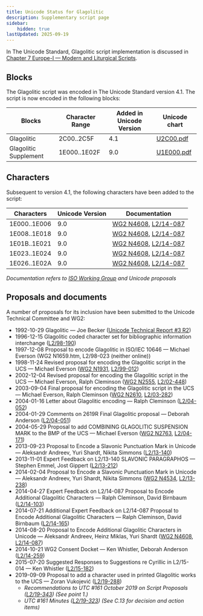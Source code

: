 ```yaml
---
title: Unicode Status for Glagolitic
description: Supplementary script page
sidebar:
    hidden: true
lastUpdated: 2025-09-19
---
```


In The Unicode Standard, Glagolitic script implementation is discussed in [Chapter 7 Europe-I — Modern and Liturgical Scripts](https://www.unicode.org/versions/latest/core-spec/chapter-7/#G15862).

## Blocks

The Glagolitic script was encoded in The Unicode Standard version 4.1. The script is now encoded in the following blocks:

| Blocks | Character Range | Added in Unicode Version | Unicode chart |
| ------ | --------------- | ------------------------ | ------------- |
| Glagolitic | 2C00..2C5F | 4.1 | [U2C00.pdf](http://www.unicode.org/charts/PDF/U2C00.pdf) |
| Glagolitic Supplement | 1E000..1E02F | 9.0 | [U1E000.pdf](http://www.unicode.org/charts/PDF/U1E000.pdf) |

## Characters

Subsequent to version 4.1, the following characters have been added to the script:

| Characters | Unicode Version | Documentation |
| ---------- | --------------- | ------------- |
| 1E000..1E006 |  9.0  | [WG2 N4608](https://www.unicode.org/wg2/docs/n4608.pdf), [L2/14-087](http://www.unicode.org/cgi-bin/GetMatchingDocs.pl?L2/14-087) |
| 1E008..1E018 |  9.0  | [WG2 N4608](https://www.unicode.org/wg2/docs/n4608.pdf), [L2/14-087](http://www.unicode.org/cgi-bin/GetMatchingDocs.pl?L2/14-087) |
| 1E01B..1E021 |  9.0  | [WG2 N4608](https://www.unicode.org/wg2/docs/n4608.pdf), [L2/14-087](http://www.unicode.org/cgi-bin/GetMatchingDocs.pl?L2/14-087) |
| 1E023..1E024 |  9.0  | [WG2 N4608](https://www.unicode.org/wg2/docs/n4608.pdf), [L2/14-087](http://www.unicode.org/cgi-bin/GetMatchingDocs.pl?L2/14-087) |
| 1E026..1E02A |  9.0  | [WG2 N4608](https://www.unicode.org/wg2/docs/n4608.pdf), [L2/14-087](http://www.unicode.org/cgi-bin/GetMatchingDocs.pl?L2/14-087) |

_Documentation refers to [ISO Working Group](https://www.unicode.org/wg2/) and Unicode proposals_

## Proposals and documents

A number of proposals for its inclusion have been submitted to the Unicode Technical Committee and WG2:
- 1992-10-29 Glagolitic — Joe Becker ([Unicode Technical Report #3 R2](http://www.unicode.org/reports/tr3-2/))
- 1996-12-15 Glagolitic coded character set for bibliographic information interchange ([L2/98-190](http://www.unicode.org/L2/L1998/98190-6861.pdf))
- 1997-12-08 Proposal to encode Glagolitic in ISO/IEC 10646 — Michael Everson (WG2 N1659.htm, L2/98-023 (neither online))
- 1998-11-24 Revised proposal for encoding the Glagolitic script in the UCS — Michael Everson ([WG2 N1931](https://www.unicode.org/wg2/docs/n1931.pdf), [L2/99-012](http://www.unicode.org/L2/L1999/n1931.pdf))
- 2002-12-04 Revised proposal for encoding the Glagolitic script in the UCS — Michael Everson, Ralph Cleminson ([WG2 N2555](https://www.unicode.org/wg2/docs/n2555.pdf), [L2/02-448](http://www.unicode.org/cgi-bin/GetMatchingDocs.pl?L2/02-448))
- 2003-09-04 Final proposal for encoding the Glagolitic script in the UCS — Michael Everson, Ralph Cleminson ([WG2 N2610](https://www.unicode.org/wg2/docs/n2610.pdf), [L2/03-282](http://www.unicode.org/cgi-bin/GetMatchingDocs.pl?L2/03-282))
- 2004-01-16 Letter about Glagolitic encoding — Ralph Cleminson ([L2/04-052](http://www.unicode.org/cgi-bin/GetMatchingDocs.pl?L2/04-052))
- 2004-01-29 Comments on 2619R Final Glagolitic proposal — Deborah Anderson ([L2/04-051](http://www.unicode.org/cgi-bin/GetMatchingDocs.pl?L2/04-051))
- 2004-05-29  Proposal to add COMBINING GLAGOLITIC SUSPENSION MARK to the BMP of the UCS — Michael Everson ([WG2 N2763](https://www.unicode.org/wg2/docs/n2763r.pdf), [L2/04-171](http://www.unicode.org/cgi-bin/GetMatchingDocs.pl?L2/04-171))
- 2013-09-23 Proposal to Encode a Slavonic Punctuation Mark in Unicode — Aleksandr Andreev, Yuri Shardt, Nikita Simmons ([L2/13-140](http://www.unicode.org/cgi-bin/GetMatchingDocs.pl?L2/13-140))
- 2013-11-01 Expert Feedback on L2/13-140 SLAVONIC PARAGRAPHOS — Stephen Emmel, Jost Gippert ([L2/13-212](http://www.unicode.org/cgi-bin/GetMatchingDocs.pl?L2/13-212))
- 2014-02-04 Proposal to Encode a Slavonic Punctuation Mark in Unicode — Aleksandr Andreev, Yuri Shardt, Nikita Simmons ([WG2 N4534](https://www.unicode.org/wg2/docs/n4534.pdf), [L2/13-238](http://www.unicode.org/cgi-bin/GetMatchingDocs.pl?L2/13-238))
- 2014-04-27 Expert Feedback on L2/14-087 Proposal to Encode Additional Glagolitic Characters — Ralph Cleminson, David Birnbaum ([L2/14-103](http://www.unicode.org/cgi-bin/GetMatchingDocs.pl?L2/14-103))
- 2014-07-21 Additional Expert Feedback on L2/14-087 Proposal to Encode Additional Glagolitic Characters — Ralph Cleminson, David Birnbaum ([L2/14-165](http://www.unicode.org/cgi-bin/GetMatchingDocs.pl?L2/14-165))
- 2014-08-20 Proposal to Encode Additional Glagolitic Characters in Unicode — Aleksandr Andreev, Heinz Miklas, Yuri Shardt ([WG2 N4608](https://www.unicode.org/wg2/docs/n4608.pdf), [L2/14-087](http://www.unicode.org/cgi-bin/GetMatchingDocs.pl?L2/14-087))
- 2014-10-21 WG2 Consent Docket — Ken Whistler, Deborah Anderson ([L2/14-259](http://www.unicode.org/cgi-bin/GetMatchingDocs.pl?L2/14-259))
- 2015-07-20 Suggested Responses to Suggestions re Cyrillic in L2/15-014 — Ken Whistler ([L2/15-182](http://www.unicode.org/cgi-bin/GetMatchingDocs.pl?L2/15-182))
- 2019-09-09 Proposal to add a character used in printed Glagolitic works to the UCS — Zoran Vukojević ([L2/19-288](http://www.unicode.org/cgi-bin/GetMatchingDocs.pl?L2/19-288))
  - _Recommendations to UTC #161 October 2019 on Script Proposals ([L2/19-343](http://www.unicode.org/L2/L2019/19343-script-adhoc-recs.pdf)) (See point 1.)_
  - _UTC #161 Minutes ([L2/19-323](https://www.unicode.org/L2/L2019/19323.htm)) (See C.13 for decision and action items)_
